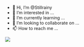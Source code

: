 - 👋 Hi, I’m @Stillrainy
- 👀 I’m interested in ...
- 🌱 I’m currently learning ...
- 💞️ I’m looking to collaborate on ...
- 📫 How to reach me ...

<a href="https://www.speedtest.net/result/12224496465"><img src="https://www.speedtest.net/result/12224496465.png"/></a>
